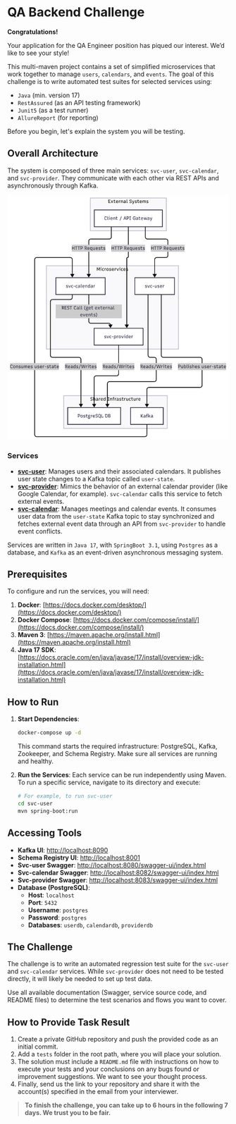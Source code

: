 # QA Backend Challenge

**Congratulations!**

Your application for the QA Engineer position has piqued our interest. We’d like to see your style!

This multi-maven project contains a set of simplified microservices that work together to manage `users`, `calendars`, and `events`. The goal of this challenge is to write automated test suites for selected services using:

-   `Java` (min. version 17)
-   `RestAssured` (as an API testing framework)
-   `Junit5` (as a test runner)
-   `AllureReport` (for reporting)

Before you begin, let's explain the system you will be testing.

## Overall Architecture

The system is composed of three main services: `svc-user`, `svc-calendar`, and `svc-provider`. They communicate with each other via REST APIs and asynchronously through Kafka.

![Overall Architecture](images/overall-architecture.png)

### Services

-   **[svc-user](./svc-user/README.md)**: Manages users and their associated calendars. It publishes user state changes to a Kafka topic called `user-state`.
-   **[svc-provider](./svc-provider/README.md)**: Mimics the behavior of an external calendar provider (like Google Calendar, for example). `svc-calendar` calls this service to fetch external events.
-   **[svc-calendar](./svc-calendar/README.md)**: Manages meetings and calendar events. It consumes user data from the `user-state` Kafka topic to stay synchronized and fetches external event data through an API from `svc-provider` to handle event conflicts.

Services are written in `Java 17`, with `SpringBoot 3.1`, using `Postgres` as a database, and `Kafka` as an event-driven asynchronous messaging system.

## Prerequisites

To configure and run the services, you will need:

1.  **Docker**: [https://docs.docker.com/desktop/](https://docs.docker.com/desktop/)
2.  **Docker Compose**: [https://docs.docker.com/compose/install/](https://docs.docker.com/compose/install/)
3.  **Maven 3**: [https://maven.apache.org/install.html](https://maven.apache.org/install.html)
4.  **Java 17 SDK**: [https://docs.oracle.com/en/java/javase/17/install/overview-jdk-installation.html](https://docs.oracle.com/en/java/javase/17/install/overview-jdk-installation.html)

## How to Run

1.  **Start Dependencies**:
    ```bash
    docker-compose up -d
    ```
    This command starts the required infrastructure: PostgreSQL, Kafka, Zookeeper, and Schema Registry. Make sure all services are running and healthy.

2.  **Run the Services**:
    Each service can be run independently using Maven. To run a specific service, navigate to its directory and execute:
    ```bash
    # For example, to run svc-user
    cd svc-user
    mvn spring-boot:run
    ```

## Accessing Tools

-   **Kafka UI**: [http://localhost:8090](http://localhost:8090)
-   **Schema Registry UI**: [http://localhost:8001](http://localhost:8001)
-   **Svc-user Swagger**: [http://localhost:8080/swagger-ui/index.html](http://localhost:8080/swagger-ui/index.html)
-   **Svc-calendar Swagger**: [http://localhost:8082/swagger-ui/index.html](http://localhost:8082/swagger-ui/index.html)
-   **Svc-provider Swagger**: [http://localhost:8083/swagger-ui/index.html](http://localhost:8083/swagger-ui/index.html)
-   **Database (PostgreSQL)**:
    -   **Host**: `localhost`
    -   **Port**: `5432`
    -   **Username**: `postgres`
    -   **Password**: `postgres`
    -   **Databases**: `userdb`, `calendardb`, `providerdb`

## The Challenge

The challenge is to write an automated regression test suite for the `svc-user` and `svc-calendar` services. While `svc-provider` does not need to be tested directly, it will likely be needed to set up test data.

Use all available documentation (Swagger, service source code, and README files) to determine the test scenarios and flows you want to cover.

## How to Provide Task Result

1.  Create a private GitHub repository and push the provided code as an initial commit.
2.  Add a `tests` folder in the root path, where you will place your solution.
3.  The solution must include a `README.md` file with instructions on how to execute your tests and your conclusions on any bugs found or improvement suggestions. We want to see your thought process.
4.  Finally, send us the link to your repository and share it with the account(s) specified in the email from your interviewer.

> **To finish the challenge, you can take up to 6 hours in the following 7 days. We trust you to be fair.**

